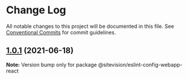 # Change Log

All notable changes to this project will be documented in this file.
See [Conventional Commits](https://conventionalcommits.org) for commit guidelines.

## [1.0.1](https://github.com/sitevision/sitevision-apps/compare/@sitevision/eslint-config-webapp-react@1.0.0...@sitevision/eslint-config-webapp-react@1.0.1) (2021-06-18)

**Note:** Version bump only for package @sitevision/eslint-config-webapp-react
